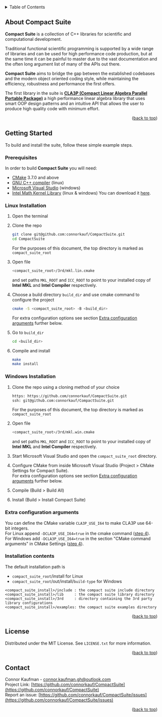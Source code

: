 <a name="readme-top"></a>




<details>
  <summary>Table of Contents</summary>
  <ol>
    <li>
      <a href="#about-compact-suite">About Compact Suite</a>
    </li>
    <li>
      <a href="#getting-started">Getting Started</a>
      <ul>
        <li><a href="#prerequisites">Prerequisites</a></li>
        <li><a href="#linux-installation">Linux installation</a></li>
        <li><a href="#windows-installation">Windows installation</a></li>
        <li><a href="#extra-configuration-arguments">Extra configuration arguments</a></li>
        <li><a href="#installation-contents">Installation contents</a></li>
      </ul>
    </li>
    <li><a href="#license">License</a></li>
    <li><a href="#contact">Contact</a></li>
  </ol>
</details>




## About Compact Suite

**Compact Suite** is a collection of C++ libraries for scientific and computational development.

Traditional functional scientific programming is supported by a wide range of libraries and can be used for high performance code production, but at the same time it can be painful to master due to the vast documentation and the often long argument list of many of the APIs out there.

**Compact Suite** aims to bridge the gap between the established codebases and the modern object oriented coding style, while maintaining the efficiency, robustness and performance the first offers. 

The first library in the suite is [**CLA3P (Compact Linear Algebra Parallel Portable Package)**](cla3p.mod/README.md) a high performance linear algebra library that uses smart OOP design patterns and an intuitive API that allows the user to produce high quality code with minimum effort.

<p align="right">(<a href="#readme-top">back to top</a>)</p>




## Getting Started

To build and install the suite, follow these simple example steps.

### Prerequisites

In order to build **Compact Suite** you will need:
* [CMake](https://cmake.org) 3.7.0 and above
* [GNU C++ compiler](https://gcc.gnu.org) (linux)
* [Microsoft Visual Studio](https://visualstudio.microsoft.com) (windows)
* [Intel Math Kernel Library](https://www.intel.com/content/www/us/en/developer/tools/oneapi/onemkl.html) (linux & windows) You can download it [here](https://www.intel.com/content/www/us/en/developer/tools/oneapi/onemkl-download.html).
 
### Linux Installation

1. Open the terminal
  
2. Clone the repo
   ```sh
   git clone git@github.com:connorkauf/CompactSuite.git
   cd CompactSuite
   ```
   For the purposes of this document, the top directory is marked as `compact_suite_root`

3. Open file
   ```sh
   <compact_suite_root>/3rd/mkl.lin.cmake
   ```
   and set paths `MKL_ROOT` and `ICC_ROOT` to point to your installed copy of **Intel MKL** and **Intel Compiler** respectively.

   <a name="linux-step4"></a>
4. Choose a build directory `build_dir` and use cmake command to configure the project
   ```sh
   cmake -S <compact_suite_root> -B <build_dir>
   ```
   For extra configuration options see section [Extra configuration arguments](#extra-configuration-arguments) further below.

6. Go to `build_dir`
   ```sh
   cd <build_dir>
   ```
7. Compile and install 
   ```sh
   make
   make install
   ```

### Windows Installation

1. Clone the repo using a cloning method of your choice
   ```sh
   https: https://github.com/connorkauf/CompactSuite.git
   ssh: git@github.com:connorkauf/CompactSuite.git
   ```
   For the purposes of this document, the top directory is marked as `compact_suite_root`

2. Open file
   ```sh
   <compact_suite_root>/3rd/mkl.win.cmake
   ```
   and set paths `MKL_ROOT` and `ICC_ROOT` to point to your installed copy of **Intel MKL** and **Intel Compiler** respectively.

3. Start Microsoft Visual Studio and open the `compact_suite_root` directory.

   <a name="windows-step4"></a>
4. Configure CMake from inside Microsoft Visual Studio (Project > CMake Settings for Compact Suite).  
   For extra configuration options see section [Extra configuration arguments](#extra-configuration-arguments) further below.

6. Compile (Build > Build All)

7. Install (Build > Install Compact Suite)

### Extra configuration arguments

You can define the CMake variable `CLA3P_USE_I64` to make CLA3P use 64-bit integers.  
For Linux append `-DCLA3P_USE_I64=true` in the cmake command ([step 4](#linux-step4)).  
For Windows add `-DCLA3P_USE_I64=true` in the section "CMake command arguments" in CMake Settings ([step 4](#windows-step4)).

### Installation contents

The default installation path is 
* `compact_suite_root`/install for Linux
* `compact_suite_root`/out/install/`build-type` for Windows
```
<compact_suite_install>/include : the compact suite include directory
<compact_suite_install>/lib     : the compact suite library directory
<compact_suite_install>/3rd     : directory containing the 3rd party library configurations
<compact_suite_install>/examples: the compact suite examples directory
```

<p align="right">(<a href="#readme-top">back to top</a>)</p>




## License

Distributed under the MIT License. See `LICENSE.txt` for more information.

<p align="right">(<a href="#readme-top">back to top</a>)</p>




## Contact

Connor Kaufman - connor.kaufman.gh@outlook.com  
Project Link: [https://github.com/connorkauf/CompactSuite](https://github.com/connorkauf/CompactSuite)  
Report an issue: [https://github.com/connorkauf/CompactSuite/issues](https://github.com/connorkauf/CompactSuite/issues) 

<p align="right">(<a href="#readme-top">back to top</a>)</p>




